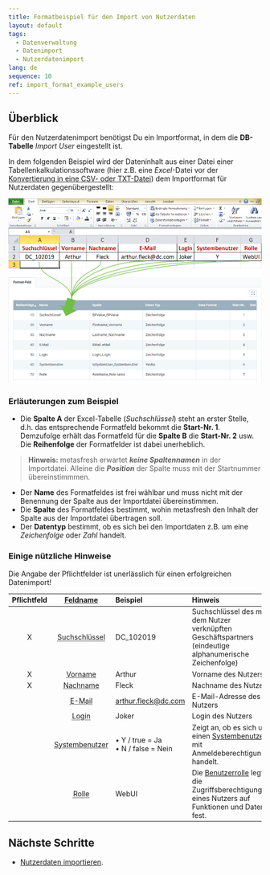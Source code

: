 ```yaml
---
title: Formatbeispiel für den Import von Nutzerdaten
layout: default
tags:
  - Datenverwaltung
  - Datenimport
  - Nutzerdatenimport
lang: de
sequence: 10
ref: import_format_example_users
---
```


## Überblick
Für den Nutzerdatenimport benötigst Du ein Importformat, in dem die **DB-Tabelle** *Import User* eingestellt ist.

In dem folgenden Beispiel wird der Dateninhalt aus einer Datei einer Tabellenkalkulationssoftware (hier z.B. eine *Excel*-Datei vor der [Konvertierung in eine CSV- oder TXT-Datei](Importdatei_nuetzliche_Hinweise)) dem Importformat für Nutzerdaten gegenübergestellt:

![](assets/Nutzerimport_Excel-Tabelle_Format.png)

### Erläuterungen zum Beispiel
- Die **Spalte A** der Excel-Tabelle (*Suchschlüssel*) steht an erster Stelle, d.h. das entsprechende Formatfeld bekommt die **Start-Nr. 1**. Demzufolge erhält das Formatfeld für die **Spalte B** die **Start-Nr. 2** usw.<br> Die **Reihenfolge** der Formatfelder ist dabei unerheblich.
 >**Hinweis:** metasfresh erwartet ***keine Spaltennamen*** in der Importdatei. Alleine die ***Position*** der Spalte muss mit der Startnummer übereinstimmmen.

- Der **Name** des Formatfeldes ist frei wählbar und muss nicht mit der Benennung der Spalte aus der Importdatei übereinstimmen.
- Die **Spalte** des Formatfeldes bestimmt, wohin metasfresh den Inhalt der Spalte aus der Importdatei übertragen soll.
- Der **Datentyp** bestimmt, ob es sich bei den Importdaten z.B. um eine *Zeichenfolge* oder *Zahl* handelt.

### Einige nützliche Hinweise
Die Angabe der Pflichtfelder ist unerlässlich für einen erfolgreichen Datenimport!

| Pflichtfeld | <abbr title="Bewege den Mauszeiger über den Feldnamen, um den entspr. Spaltennamen zu sehen.">Feldname</abbr> | Beispiel | Hinweis |
| :---: | :---: | :--- | :--- |
| X | <abbr title="BPValue_BPValue">Suchschlüssel</abbr> | DC_102019 | Suchschlüssel des mit dem Nutzer verknüpften Geschäftspartners (eindeutige alphanumerische Zeichenfolge) |
| X | <abbr title="Firstname_Vorname">Vorname</abbr> | Arthur | Vorname des Nutzers |
| X | <abbr title="Lastname_Nachname">Nachname</abbr> | Fleck | Nachname des Nutzers |
|  | <abbr title="EMail_eMail">E-Mail</abbr> | arthur.fleck@dc.com | E-Mail-Adresse des Nutzers |
|  | <abbr title="Login_Login">Login</abbr> | Joker | Login des Nutzers |
|  | <abbr title="IsSystemUser_Systembenutzer">Systembenutzer</abbr> | •&nbsp;Y / true = Ja<br> •&nbsp;N / false = Nein | Zeigt an, ob es sich um einen [Systembenutzer](Neuer_Systembenutzer) mit Anmeldeberechtigung handelt. |
|  | <abbr title="RoleName_Role name">Rolle</abbr> | WebUI | Die [Benutzerrolle](NeueBenutzerrolle) legt die Zugriffsberechtigungen eines Nutzers auf Funktionen und Daten fest. |

## Nächste Schritte
- [Nutzerdaten importieren](Nutzerdaten_importieren).
